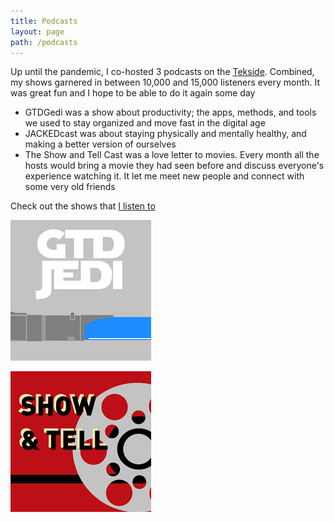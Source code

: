 ```yaml
---
title: Podcasts
layout: page
path: /podcasts
---
```


Up until the pandemic, I co-hosted 3 podcasts on the [Tekside][7]. Combined, my shows garnered in between 10,000 and 15,000 listeners every month. It was great fun and I hope to be able to do it again some day

* GTDGedi was a show about productivity; the apps, methods, and tools we used to stay organized and move fast in the digital age
* JACKEDcast was about staying physically and mentally healthy, and making a better version of ourselves
* The Show and Tell Cast was a love letter to movies. Every month all the hosts would bring a movie they had seen before and discuss everyone's experience watching it. It let me meet new people and connect with some very old friends

Check out the shows that [I listen to][11]

![](images/gtdj.png)

![](images/st.png)


[7]: http://tekside.net/show-tell/
[8]: http://twitter.com/SamDakArk
[9]: http://twitter.com/roCkerChick
[10]: https://itunes.apple.com/us/podcast/show-tell-cast-tekside-network/id942711989?mt=2&amp;at=11laRZ&amp;ct=pro
[11]: /podcasts-i-listen-to
[12]: https://static1.squarespace.com/static/511f025be4b09463c75fdc0e/t/54f8d6c9e4b02dcbd8f736d1/1425594059527/1500w/sat.png

